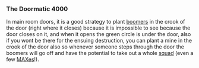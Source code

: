 ### The Doormatic 4000

In main room doors, it is a good strategy to plant [boomers](../weapons/Adaptive_Construction_Engine.md#remote-detonated-charge-boomer) in the
crook of the door (right where it closes) because it is impossible to see
because the door closes on it, and when it opens the green circle is under the
door, also if you wont be there for the ensuing destruction, you can plant a
mine in the crook of the door also so whenever someone steps through the door
the boomers will go off and have the potential to take out a whole
[squad](../terminology/Squad.md) (even a few
[MAXes](../items/Mechanized_Assault_Exo-Suit.md)!).

<!--[category:Strategy](category:Strategy.md)-->
